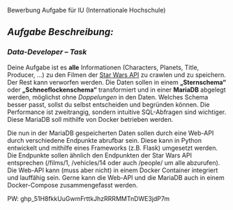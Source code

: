 Bewerbung Aufgabe für IU (Internationale Hochschule)

## _Aufgabe Beschreibung:_ 

### _Data-Developer – Task_ 
Deine Aufgabe ist es **alle** Informationen (Characters, Planets, Title, Producer, …) zu den Filmen der [Star Wars API](https://swapi.dev) 
zu crawlen und zu speichern. Der Rest kann verworfen werden. Die Daten sollen in einem **„Sternschema“** oder
**„Schneeflockenschema“** transformiert und in einer **MariaDB** abgelegt werden, möglichst ohne _Doppelungen_ in den Daten.
Welches Schema besser passt, sollst du selbst entscheiden und begründen können. Die Performance ist zweitrangig, sondern
intuitive SQL-Abfragen sind wichtiger. Diese MariaDB soll mithilfe von Docker betrieben werden.

Die nun in der MariaDB gespeicherten Daten sollen durch eine Web-API durch verschiedene Endpunkte abrufbar sein. Diese kann
in Python entwickelt und mithilfe eines Frameworks (z.B. Flask) umgesetzt werden. Die Endpunkte sollen ähnlich den
Endpunkten der Star Wars API entsprechen (/films/1, /vehicles/14 oder auch /people/ um alle abzurufen). Die Web-API kann
(muss aber nicht) in einem Docker Container integriert und lauffähig sein. Gerne kann die Web-API und die MariaDB auch in
einem Docker-Compose zusammengefasst werden.

 PW: 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